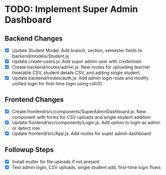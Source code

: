 # TODO: Implement Super Admin Dashboard

## Backend Changes
- [x] Update Student Model: Add branch, section, semester fields to backend/models/Student.js
- [x] Update create-users.js: Add super admin user with credentials
- [x] Create backend/routes/admin.js: New routes for uploading teacher timetable CSV, student details CSV, and adding single student
- [x] Update backend/routes/auth.js: Add admin login route and modify unified login for first-time login using roll/ID

## Frontend Changes
- [x] Create frontend/src/components/SuperAdminDashboard.js: New component with forms for CSV uploads and single student addition
- [x] Update frontend/src/components/Login.js: Add option to login as admin or detect role
- [x] Update frontend/src/App.js: Add routes for super admin dashboard

## Followup Steps
- [x] Install multer for file uploads if not present
- [x] Test admin login, CSV uploads, single student add, first-time login flows
